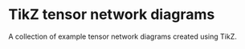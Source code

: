 # TikZ tensor network diagrams

A collection of example tensor network diagrams created using TikZ.
